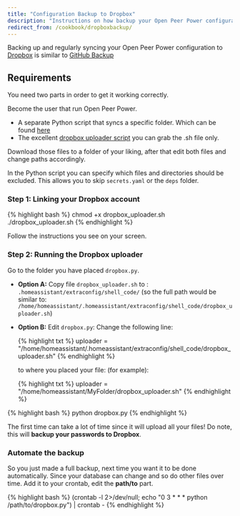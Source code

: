```yaml
---
title: "Configuration Backup to Dropbox"
description: "Instructions on how backup your Open Peer Power configuration to Dropbox"
redirect_from: /cookbook/dropboxbackup/
---
```


Backing up and regularly syncing your Open Peer Power configuration to [Dropbox](http://dropbox.com) is similar to [GitHub Backup](/docs/ecosystem/backup/backup_github/)

## Requirements

You need two parts in order to get it working correctly.

Become the user that run Open Peer Power.

- A separate Python script that syncs a specific folder. Which can be found [here](https://gist.github.com/riemers/31e3350041fd3e47e489cbc811209d6f)
- The excellent [dropbox uploader script](https://github.com/andreafabrizi/Dropbox-Uploader/blob/master/dropbox_uploader.sh) you can grab the .sh file only.

Download those files to a folder of your liking, after that edit both files and change paths accordingly.

In the Python script you can specify which files and directories should be excluded. This allows you to skip `secrets.yaml` or the `deps` folder.

### Step 1: Linking your Dropbox account

{% highlight bash %}
chmod +x dropbox_uploader.sh
./dropbox_uploader.sh
{% endhighlight %}

Follow the instructions you see on your screen.

### Step 2: Running the Dropbox uploader

Go to the folder you have placed `dropbox.py`.

- **Option A:**
  Copy file `dropbox_uploader.sh` to : `.homeassistant/extraconfig/shell_code/` (so the full path would be similar to: `/home/homeassistant/.homeassistant/extraconfig/shell_code/dropbox_uploader.sh`)
- **Option B:**
  Edit `dropbox.py`:
  Change the following line:

  {% highlight txt %}
  uploader = "/home/homeassistant/.homeassistant/extraconfig/shell_code/dropbox_uploader.sh"
  {% endhighlight %}

  to where you placed your file: (for example):

  {% highlight txt %}
  uploader = "/home/homeassistant/MyFolder/dropbox_uploader.sh"
  {% endhighlight %}

{% highlight bash %}
python dropbox.py
{% endhighlight %}

The first time can take a lot of time since it will upload all your files!
Do note, this will **backup your passwords to Dropbox**.

### Automate the backup

So you just made a full backup, next time you want it to be done automatically. Since your database can change and so do other files over time.
Add it to your crontab, edit the **path/to** part.

{% highlight bash %}
(crontab -l 2>/dev/null; echo "0 3 * * * python /path/to/dropbox.py") | crontab -
{% endhighlight %}
